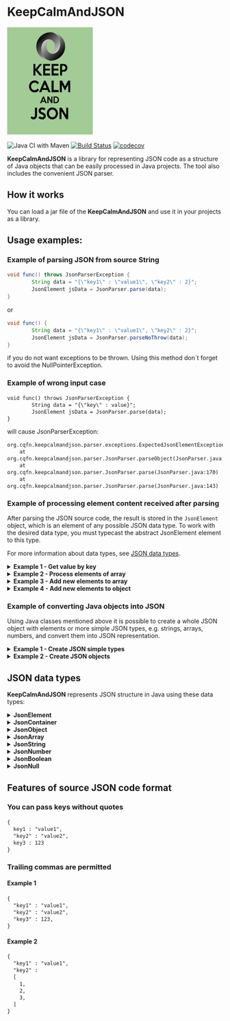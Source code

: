 # KeepCalmAndJSON
<img src="https://raw.githubusercontent.com/pollyvolk/logos/master/KeepCalmAndJSON_logo.png?sanitize=true" width="200" height="250">

![Java CI with Maven](https://github.com/pollyvolk/KeepCalmAndJSON/workflows/Java%20CI%20with%20Maven/badge.svg)
[![Build Status](https://travis-ci.com/pollyvolk/KeepCalmAndJSON.svg?branch=master)](https://travis-ci.com/github/pollyvolk/KeepCalmAndJSON)
[![codecov](https://codecov.io/gh/pollyvolk/KeepCalmAndJSON/branch/master/graph/badge.svg)](https://codecov.io/gh/pollyvolk/KeepCalmAndJSON)

**KeepCalmAndJSON** is a library for representing JSON code as a structure of Java objects that can be easily processed in Java projects. 
The tool also includes the convenient JSON parser.

## How it works
You can load a jar file of the **KeepCalmAndJSON** and use it in your projects as a library.

## Usage examples:

### Example of parsing JSON from source String

```java
void func() throws JsonParserException {
        String data = "{\"key1\" : \"value1\", \"key2\" : 2}";
        JsonElement jsData = JsonParser.parse(data);
}
```
or
```java
void func() {
        String data = "{\"key1\" : \"value1\", \"key2\" : 2}";
        JsonElement jsData = JsonParser.parseNoThrow(data);
}
```
if you do not want exceptions to be thrown. Using this method don`t forget to avoid the NullPointerException.

### Example of wrong input case

```
void func() throws JsonParserException {
        String data = "{\"key\" : value}";
        JsonElement jsData = JsonParser.parse(data);
}
```
will cause JsonParserException:
```
org.cqfn.keepcalmandjson.parser.exceptions.ExpectedJsonElementException
	at org.cqfn.keepcalmandjson.parser.JsonParser.parseObject(JsonParser.java:320)
	at org.cqfn.keepcalmandjson.parser.JsonParser.parse(JsonParser.java:170)
	at org.cqfn.keepcalmandjson.parser.JsonParser.parse(JsonParser.java:143)
```

### Example of processing element content received after parsing

After parsing the JSON source code, the result is stored in the `JsonElement` object, 
which is an element of any possible JSON data type.
To work with the desired data type, you must typecast the abstract JsonElement element to this type.

For more information about data types, see [JSON data types](README.md#json-data-types). 

<details>
  <summary><b>Example 1 - Get value by key</b></summary><br>

For the [example - Get value by key](examples/process-after-parsing/src/main/java/org/cqfn/keepcalmandjson/example/GetValueByKey.java)
the input source JSON data is

```json
{
  "key1" : "value1",
  "key2" : "value2",
  "key3" : 123
}
```

To get the value of `key3` after parsing you should typecast JsonElement to JsonObject (as the source data includes object):

```java
JsonElement jsonData = JsonParser.parse(data);
JsonObject jsonObject = jsonData.toJsonObject();
```

After receiving an object it is possible to get the value by specified key:

```java
int value = jsonObject.getElementByKey("key3").getIntValue();
```
**Note** that the return type of `getElementByKey()` method is also the `JsonElement`, so casting methods like `getIntValue()` are required.

```java
System.out.println(value);
```

Output:
```
123
```

</details>

<details>
  <summary><b>Example 2 - Process elements of array</b></summary><br>

For the [example - Process array content](examples/process-after-parsing/src/main/java/org/cqfn/keepcalmandjson/example/ProcessArrayContent.java)
the input source JSON data is

```json
{
  "languages" :
  [
    "Java",
    "C++",
    "Python",
    "Kotlin",
    "Go"
  ]
}
```

If parsed and typecasted to `JsonObject` data (like in [Example 1]) is stored in the `jsonObject` variable
in the next step you can get the array:

```java
 JsonArray jsonArray = jsonObject.getElementByKey("languages").toJsonArray();
```

Then you can get all the elements as a list of `JsonElement` and process them in turn:

```java
 List<JsonElement> elements = jsonArray.getArrayElements();
```
</details>

<details>
  <summary><b>Example 3 - Add new elements to array</b></summary><br>

Open [example - Add array elements](examples/process-after-parsing/src/main/java/org/cqfn/keepcalmandjson/example/AddArrayElements.java)
to see a full example.

Two ways of adding elements to `JsonArray` are possible:

* Adding JsonElement created before

* Using special methods that create elements from value and add them

E.g. for the `JsonArray` from [Example 2])

*Method 1 - Add JsonElement created before*

```java
JsonNumber number = new JsonNumber(null, -2020);
jsonArray.addArrayElement(number);
```

*Method 2 - Create new elements*

```java
jsonArray.createStringElement("Swift");
jsonArray.createBooleanElement(true);
jsonArray.createArrayElement();
```

**Note** that you can convert the element to JSON representation *with* or *without indention*.

For

```java
jsonArray.toString();
```

Output:
```
["Java","C++","Python","Kotlin","Go",-2020,"Swift",true,[]]
```

For

```java
jsonArray.toStringWithIndents();
```

Output:
```
[
  "Java",
  "C++",
  "Python",
  "Kotlin",
  "Go",
  -2020,
  "Swift",
  true,
  [ ]
]
```

</details>

<details>
  <summary><b>Example 4 - Add new elements to object</b></summary><br>

Open [example - Add object elements](examples/process-after-parsing/src/main/java/org/cqfn/keepcalmandjson/example/AddObjectElements.java)
 to see a full example.

The input source JSON data

```json
{
  "name" : "John P.",
  "age" : 25,
  "score" : 82.75,
  "testPassed" : true
}
```
is stored in the `employee` variable as `JsonObject`.

Two ways of adding elements to `JsonObject` are possible:

*Method 1 - Add JsonElement content created before*

```java
JsonNumber years = new JsonNumber(null,3);
employee.addElement("years of experience", years);
```

*Method 2 - Create new elements*

E.g. creating and filling an array:

```java
JsonArray languages = employee.createJsonArray("languages");
languages.createStringElement("Java");
languages.createStringElement("Kotlin");
```

E.g. creating and filling an object:

```java
JsonObject projects = employee.createJsonObject("personal projects");
projects.createJsonNull("scientific papers");
projects.createJsonString("GitHub", "https://github.com/...");
projects.createJsonNumber("articles amount", 2);
```

Result JSON:

```json
{
  "age" : 25,
  "hasDiploma" : true,
  "languages" :
  [
    "Java",
    "Kotlin"
  ],
  "name" : "John P.",
  "personal projects" :
  {
    "GitHub" : "https://github.com/...",
    "articles amount" : 2,
    "scientific papers" : null
  },
  "score" : 82.75,
  "years of experience" : 3
}
```
**Note** that the `JsonObject` uses the natural ordering of its keys.

</details>

### Example of converting Java objects into JSON

Using Java classes mentioned above it is possible to create a whole JSON object with elements or more simple JSON types, 
e.g. strings, arrays, numbers, and convert them into JSON representation. 

<details>
  <summary><b>Example 1 - Create JSON simple types</b></summary><br>

Open [example - Create simple JSON types](examples/convert-java-into-json/src/main/java/org/cqfn/keepcalmandjson/example/CreateSimpleJsonTypes.java) 
to see an example.

You can create each of the type described [here](README.md#json-data-types).

The first argument in type classes constructor is a parent element. It can be `null` for separate elements.

**Examples:**

Create `number`:

```java
JsonNumber number = new JsonNumber(null, 111);
```

Create `boolean`:

```java
JsonBoolean bool = new JsonBoolean(null, true);
```

Create `NULL`:

```java
JsonNull jsonNull = new JsonNull(null);
```

Create `string`:

```java
JsonString string = new JsonString(null, "example");
```

Create empty `array`:

```java
JsonArray array = new JsonArray(null);
```

To convert these elements into JSON representation you can use method `toString()` 
or `toStringWithIndents()` with indention:
 
E.g. for 

```java
bool.toString();
array.toString();
array.toStringWithIndents();
```

Output:
```
true
[]
[ ]
```
</details>

<details>
  <summary><b>Example 2 - Create JSON objects</b></summary><br>

Open [example - Create JSON object](examples/convert-java-into-json/src/main/java/org/cqfn/keepcalmandjson/example/CreateJsonObjects.java) 
to see an example.

To create a JSON object from scratch, firstly, you should create the `JsonObject` element and then fill it with
key-value pairs using special methods of `JsonObject`.

Create object:
```java
JsonObject object = new JsonObject(null);
```

Add key-value pair with string value:
```java
object.createJsonString("str", "Some string");
```

Add key-value pair with number value:
```java
object.createJsonNumber("num", 2020);
```

Methods of this type return created objects, therefore you can use it to fill them with content.

Add key-value pair with array value:
```java
JsonArray array = object.createJsonArray("arr");
array.createStringElement("value 1");
array.createStringElement("value 2");
```

Add key-value pair with object value:
```java
JsonObject nestedObject = object.createJsonObject("obj");
nestedObject.createJsonNumber("key1", 1);
nestedObject.createJsonBoolean("key2", false);
```

To convert elements of complex structure into JSON representation you can use method `toString()` or 
`toStringWithIndents()` with indention:
 
E.g. for 

```java
object.toString();
```
Output:

```
{"arr":["value 1","value 2"],"num":2020,"obj":{"key1":1,"key2":false},"str":"Some string"}
```

And for 

```java
object.toStringWithIndents();
```

Output:

```
{
  "arr" :
  [
    "value 1",
    "value 2"
  ],
  "num" : 2020,
  "obj" :
  {
    "key1" : 1,
    "key2" : false
  },
  "str" : "Some string"
}
```

**Note** that the `JsonObject` uses the natural ordering of its keys.

</details>

## JSON data types

**KeepCalmAndJSON** represents JSON structure in Java using these data types:

<details>
  <summary><b>JsonElement</b></summary><br>
  
  ``JsonElement`` - abstract class representing very JSON element, e.g. number, string, array as a value in JSON object.
  
</details> 

<details>
  <summary><b>JsonContainer</b></summary><br>
  
  ``JsonContainer`` - abstract class for a container, that can include several elements, e.g. array and object.
  
</details>

<details>
  <summary><b>JsonObject</b></summary><br>
  
  ``JsonObject`` - represents JSON object type.
  
  ```json
  {
    "name" : "John P.",
    "age" : 25,
    "score" : 82.75,
    "testPassed" : true
  }
  ```

</details> 

<details>
  <summary><b>JsonArray</b></summary><br>
  
  ``JsonArray`` - represents JSON array type.
  
  ```json
  [
    1,
    2,
    "str"
  ]
  ```
  
</details> 

<details>
  <summary><b>JsonString</b></summary><br>
  
  ``JsonString`` - represents JSON string type.
  
```json
  "Some string"
  ```

  ```json
  "\u000F"
  ```

</details> 

<details>
  <summary><b>JsonNumber</b></summary><br>
  
  ``JsonNumber`` - represents JSON numeric type.
  
  ```json
  2020
  ```

  ```json
  20.2
  ```

  ```json
  -11.23
  ```
</details> 

<details>
  <summary><b>JsonBoolean</b></summary><br>
  
  ``JsonBoolean`` - represents JSON boolean type.
 
  ```json
  true
  ```
  
</details> 
 
<details>
  <summary><b>JsonNull</b></summary><br>
  
  ``JsonNull`` - represents JSON NULL type.
  
   ```json
    null
   ```
  
</details> 

## Features of source JSON code format

### You can pass keys without quotes

```json5
{
  key1 : "value1",
  "key2" : "value2",
  key3 : 123
}
```

### Trailing commas are permitted

#### Example 1

```json5
{
  "key1" : "value1",
  "key2" : "value2",
  "key3" : 123,
}
```
#### Example 2
```json5
{
  "key1" : "value1",
  "key2" : 
  [
    1,
    2,
    3,
  ]
}
```

